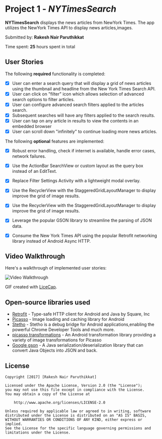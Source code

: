 # Project 1 - *NYTimesSearch*

**NYTimesSearch** displays the news articles from NewYork Times. The app utilizes the NewYork Times API to display news articles,images.

Submitted by: **Rakesh Nair Paruthikkat**


Time spent: **25** hours spent in total

## User Stories

The following **required** functionality is completed:

* [x] User can enter a search query that will display a grid of news articles using the thumbnail and
      headline from the New York Times Search API.
* [x] User can click on "filter" icon which allows selection of advanced search options to filter articles.
* [x] User can configure advanced search filters applied to the articles search.
* [x] Subsequent searches will have any filters applied to the search results.
* [x] User can tap on any article in results to view the contents in an embedded browser
* [x] User can scroll down "infinitely" to continue loading more news articles.

The following **optional** features are implemented:

* [x] Robust error handling, check if internet is available, handle error cases, network failures.
* [x] Use the ActionBar SearchView or custom layout as the query box instead of an EditText.
* [x] Replace Filter Settings Activity with a lightweight modal overlay.
* [x] Use the RecyclerView with the StaggeredGridLayoutManager to display improve the grid of image results.
* [x] Use the RecyclerView with the StaggeredGridLayoutManager to display improve the grid of image results.
* [x] Leverage the popular GSON library to streamline the parsing of JSON data.
* [x] Consume the New York Times API using the popular Retrofit networking library instead of Android Async HTTP.


## Video Walkthrough

Here's a walkthrough of implemented user stories:

<img src='<http://i.imgur.com/TjMZWEq.gif>' title='Video Walkthrough' width='' alt='Video Walkthrough' />


GIF created with [LiceCap](http://www.cockos.com/licecap/).


## Open-source libraries used

- [Retrofit](https://github.com/square/retrofit) - Type-safe HTTP client for Android and Java by Square, Inc
- [Picasso](http://square.github.io/picasso/) - Image loading and caching library for Android
- [Stetho](https://github.com/facebook/stetho) - Stetho is a debug bridge for Android applications,enabling the powerful Chrome Developer Tools and much more.
- [picasso transformations](https://github.com/wasabeef/picasso-transformations) - An Android transformation library providing a variety of image transformations for Picasso
- [Google gson](https://github.com/google/gson) - A Java serialization/deserialization library that can convert Java Objects into JSON and back.


## License

    Copyright [2017] [Rakesh Nair Paruthikkat]

    Licensed under the Apache License, Version 2.0 (the "License");
    you may not use this file except in compliance with the License.
    You may obtain a copy of the License at

        http://www.apache.org/licenses/LICENSE-2.0

    Unless required by applicable law or agreed to in writing, software
    distributed under the License is distributed on an "AS IS" BASIS,
    WITHOUT WARRANTIES OR CONDITIONS OF ANY KIND, either express or implied.
    See the License for the specific language governing permissions and
    limitations under the License.